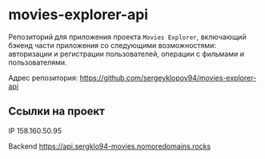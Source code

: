 # movies-explorer-api

Репозиторий для приложения проекта `Movies Explorer`, включающий бэкенд части приложения со следующими возможностями: авторизации и регистрации пользователей, операции с фильмами и пользователями. 

Адрес репозитория: https://github.com/sergeyklopov94/movies-explorer-api

## Ссылки на проект

IP 158.160.50.95

Backend https://api.sergklo94-movies.nomoredomains.rocks
